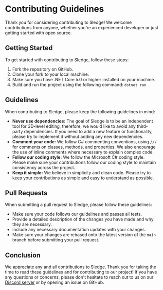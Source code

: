 # Contributing Guidelines

Thank you for considering contributing to Sledge! We welcome contributions from anyone, whether you're an experienced developer or just getting started with open source.

## Getting Started

To get started with contributing to Sledge, follow these steps:

1. Fork the repository on GitHub.
2. Clone your fork to your local machine.
3. Make sure you have .NET Core 5.0 or higher installed on your machine.
4. Build and run the project using the following command: `dotnet run`

## Guidelines

When contributing to Sledge, please keep the following guidelines in mind:

- **Never use dependencies:** The goal of Sledge is to be an independent tool for 3D-level editing, therefore, we would like to avoid any third-party dependencies. If you need to add a new feature or functionality, please try to implement it without adding any new dependencies.
- **Comment your code:** We follow C# commenting conventions, using `///` for comments on classes, methods, and properties. We also encourage the use of inline comments where necessary to explain complex code.
- **Follow our coding style:** We follow the Microsoft C# coding style. Please make sure your contributions follow our coding style to maintain consistency across the project.
- **Keep it simple:** We believe in simplicity and clean code. Please try to keep your contributions as simple and easy to understand as possible.

## Pull Requests

When submitting a pull request to Sledge, please follow these guidelines:

- Make sure your code follows our guidelines and passes all tests.
- Provide a detailed description of the changes you have made and why they are necessary.
- Include any necessary documentation updates with your changes.
- Make sure your changes are rebased onto the latest version of the `main` branch before submitting your pull request.

## Conclusion

We appreciate any and all contributions to Sledge. Thank you for taking the time to read these guidelines and for contributing to our project! If you have any questions or concerns, please don't hesitate to reach out to us on our [Discord server]() or by opening an issue on GitHub.
